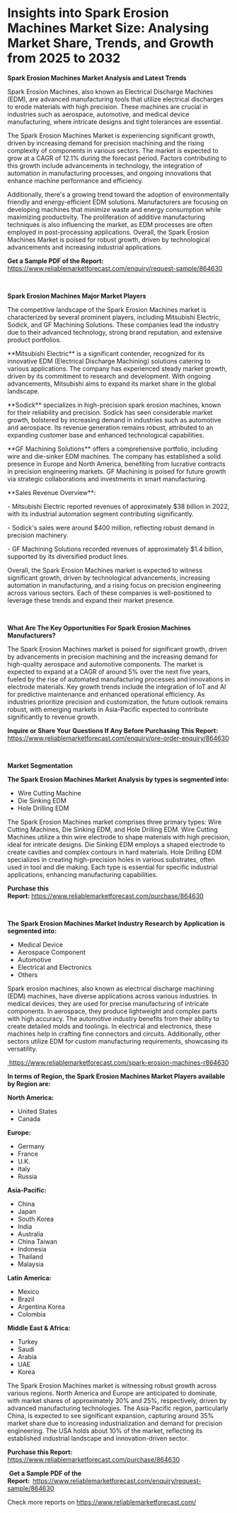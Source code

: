 <p><h1>Insights into Spark Erosion Machines Market Size: Analysing Market Share, Trends, and Growth from 2025 to 2032</h1></p><p><strong>Spark Erosion Machines Market Analysis and Latest Trends</strong></p>
<p><p>Spark Erosion Machines, also known as Electrical Discharge Machines (EDM), are advanced manufacturing tools that utilize electrical discharges to erode materials with high precision. These machines are crucial in industries such as aerospace, automotive, and medical device manufacturing, where intricate designs and tight tolerances are essential.</p><p>The Spark Erosion Machines Market is experiencing significant growth, driven by increasing demand for precision machining and the rising complexity of components in various sectors. The market is expected to grow at a CAGR of 12.1% during the forecast period. Factors contributing to this growth include advancements in technology, the integration of automation in manufacturing processes, and ongoing innovations that enhance machine performance and efficiency.</p><p>Additionally, there's a growing trend toward the adoption of environmentally friendly and energy-efficient EDM solutions. Manufacturers are focusing on developing machines that minimize waste and energy consumption while maximizing productivity. The proliferation of additive manufacturing techniques is also influencing the market, as EDM processes are often employed in post-processing applications. Overall, the Spark Erosion Machines Market is poised for robust growth, driven by technological advancements and increasing industrial applications.</p></p>
<p><strong>Get a Sample PDF of the Report:&nbsp;</strong> <a href="https://www.reliablemarketforecast.com/enquiry/request-sample/864630?utm_campaign=3574&utm_medium=2&utm_source=Github&utm_content=ia&utm_term=10042025&utm_id=spark-erosion-machines">https://www.reliablemarketforecast.com/enquiry/request-sample/864630</a></p>
<p>&nbsp;</p>
<p><strong>Spark Erosion Machines Major Market Players</strong></p>
<p><p>The competitive landscape of the Spark Erosion Machines market is characterized by several prominent players, including Mitsubishi Electric, Sodick, and GF Machining Solutions. These companies lead the industry due to their advanced technology, strong brand reputation, and extensive product portfolios.</p><p>**Mitsubishi Electric** is a significant contender, recognized for its innovative EDM (Electrical Discharge Machining) solutions catering to various applications. The company has experienced steady market growth, driven by its commitment to research and development. With ongoing advancements, Mitsubishi aims to expand its market share in the global landscape.</p><p>**Sodick** specializes in high-precision spark erosion machines, known for their reliability and precision. Sodick has seen considerable market growth, bolstered by increasing demand in industries such as automotive and aerospace. Its revenue generation remains robust, attributed to an expanding customer base and enhanced technological capabilities.</p><p>**GF Machining Solutions** offers a comprehensive portfolio, including wire and die-sinker EDM machines. The company has established a solid presence in Europe and North America, benefiting from lucrative contracts in precision engineering markets. GF Machining is poised for future growth via strategic collaborations and investments in smart manufacturing.</p><p>**Sales Revenue Overview**: </p><p>- Mitsubishi Electric reported revenues of approximately $38 billion in 2022, with its industrial automation segment contributing significantly.</p><p>- Sodick's sales were around $400 million, reflecting robust demand in precision machinery.</p><p>- GF Machining Solutions recorded revenues of approximately $1.4 billion, supported by its diversified product lines.</p><p>Overall, the Spark Erosion Machines market is expected to witness significant growth, driven by technological advancements, increasing automation in manufacturing, and a rising focus on precision engineering across various sectors. Each of these companies is well-positioned to leverage these trends and expand their market presence.</p></p>
<p>&nbsp;</p>
<p><strong>What Are The Key Opportunities For Spark Erosion Machines Manufacturers?</strong></p>
<p><p>The Spark Erosion Machines market is poised for significant growth, driven by advancements in precision machining and the increasing demand for high-quality aerospace and automotive components. The market is expected to expand at a CAGR of around 5% over the next five years, fueled by the rise of automated manufacturing processes and innovations in electrode materials. Key growth trends include the integration of IoT and AI for predictive maintenance and enhanced operational efficiency. As industries prioritize precision and customization, the future outlook remains robust, with emerging markets in Asia-Pacific expected to contribute significantly to revenue growth.</p></p>
<p><strong>Inquire or Share Your Questions If Any Before Purchasing This Report:</strong> <a href="https://www.reliablemarketforecast.com/enquiry/pre-order-enquiry/864630?utm_campaign=3574&utm_medium=2&utm_source=Github&utm_content=ia&utm_term=10042025&utm_id=spark-erosion-machines">https://www.reliablemarketforecast.com/enquiry/pre-order-enquiry/864630</a></p>
<p>&nbsp;</p>
<p><strong>Market Segmentation</strong></p>
<p><strong>The Spark Erosion Machines Market Analysis by types is segmented into:</strong></p>
<p><ul><li>Wire Cutting Machine</li><li>Die Sinking EDM</li><li>Hole Drilling EDM</li></ul></p>
<p><p>The Spark Erosion Machines market comprises three primary types: Wire Cutting Machines, Die Sinking EDM, and Hole Drilling EDM. Wire Cutting Machines utilize a thin wire electrode to shape materials with high precision, ideal for intricate designs. Die Sinking EDM employs a shaped electrode to create cavities and complex contours in hard materials. Hole Drilling EDM specializes in creating high-precision holes in various substrates, often used in tool and die making. Each type is essential for specific industrial applications, enhancing manufacturing capabilities.</p></p>
<p><strong>Purchase this Report:&nbsp;</strong><a href="https://www.reliablemarketforecast.com/purchase/864630?utm_campaign=3574&utm_medium=2&utm_source=Github&utm_content=ia&utm_term=10042025&utm_id=spark-erosion-machines">https://www.reliablemarketforecast.com/purchase/864630</a></p>
<p>&nbsp;</p>
<p><strong>The Spark Erosion Machines Market Industry Research by Application is segmented into:</strong></p>
<p><ul><li>Medical Device</li><li>Aerospace Component</li><li>Automotive</li><li>Electrical and Electronics</li><li>Others</li></ul></p>
<p><p>Spark erosion machines, also known as electrical discharge machining (EDM) machines, have diverse applications across various industries. In medical devices, they are used for precise manufacturing of intricate components. In aerospace, they produce lightweight and complex parts with high accuracy. The automotive industry benefits from their ability to create detailed molds and toolings. In electrical and electronics, these machines help in crafting fine connectors and circuits. Additionally, other sectors utilize EDM for custom manufacturing requirements, showcasing its versatility.</p></p>
<p><a href="https://www.reliablemarketforecast.com/spark-erosion-machines-r864630?utm_campaign=3574&utm_medium=2&utm_source=Github&utm_content=ia&utm_term=10042025&utm_id=spark-erosion-machines">&nbsp;https://www.reliablemarketforecast.com/spark-erosion-machines-r864630</a></p>
<p><strong>In terms of Region, the Spark Erosion Machines Market Players available by Region are:</strong></p>
<p>
    <p> <strong> North America: </strong>
        <ul>
            <li>United States</li>
            <li>Canada</li>
        </ul>
        </p> 
    <p> <strong> Europe: </strong>
        <ul>
            <li>Germany</li>
            <li>France</li>
            <li>U.K.</li>
            <li>Italy</li>
            <li>Russia</li>
        </ul>
        </p> 
    <p> <strong> Asia-Pacific: </strong>
        <ul>
            <li>China</li>
            <li>Japan</li>
            <li>South Korea</li>
            <li>India</li>
            <li>Australia</li>
            <li>China Taiwan</li>
            <li>Indonesia</li>
            <li>Thailand</li>
            <li>Malaysia</li>
        </ul>
        </p> 
    <p> <strong> Latin America: </strong>
        <ul>
            <li>Mexico</li>
            <li>Brazil</li>
            <li>Argentina Korea</li>
            <li>Colombia</li>
        </ul>
        </p> 
    <p> <strong> Middle East & Africa: </strong>
        <ul>
            <li>Turkey</li>
            <li>Saudi</li>
            <li>Arabia</li>
            <li>UAE</li>
            <li>Korea</li>
        </ul>
    </p>
    </p>
<p><p>The Spark Erosion Machines market is witnessing robust growth across various regions. North America and Europe are anticipated to dominate, with market shares of approximately 30% and 25%, respectively, driven by advanced manufacturing technologies. The Asia-Pacific region, particularly China, is expected to see significant expansion, capturing around 35% market share due to increasing industrialization and demand for precision engineering. The USA holds about 10% of the market, reflecting its established industrial landscape and innovation-driven sector.</p></p>
<p><strong>Purchase this Report: </strong><a href="https://www.reliablemarketforecast.com/purchase/864630?utm_campaign=3574&utm_medium=2&utm_source=Github&utm_content=ia&utm_term=10042025&utm_id=spark-erosion-machines">https://www.reliablemarketforecast.com/purchase/864630</a></p>
<p>&nbsp;<strong>Get a Sample PDF of the Report:&nbsp;&nbsp;</strong><a href="https://www.reliablemarketforecast.com/enquiry/request-sample/864630?utm_campaign=3574&utm_medium=2&utm_source=Github&utm_content=ia&utm_term=10042025&utm_id=spark-erosion-machines">https://www.reliablemarketforecast.com/enquiry/request-sample/864630</a></p>
<p><strong></strong></p>
<p>Check more reports on <a href="https://www.reliablemarketforecast.com/?utm_campaign=3574&utm_medium=2&utm_source=Github&utm_content=ia&utm_term=10042025&utm_id=spark-erosion-machines">https://www.reliablemarketforecast.com/</a></p>